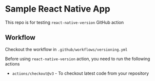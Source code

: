 # Sample React Native App

This repo is for testing `react-native-version` GitHub action

## Workflow

Checkout the workflow in `.github/workflows/versioning.yml`

Before using `react-native-version` action, you need to run the following actions

- `actions/checkout@v3` - To checkout latest code from your repository
